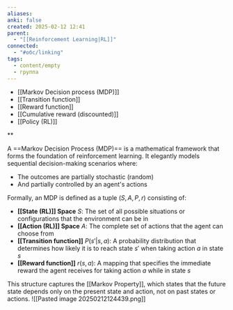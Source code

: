 ```yaml
---
aliases: 
anki: false
created: 2025-02-12 12:41
parent:
  - "[[Reinforcement Learning|RL]]"
connected:
  - "#обс/linking"
tags:
  - content/empty
  - группа
---
```

- [[Markov Decision process (MDP)]]
- [[Transition function]]
- [[Reward function]]
- [[Cumulative reward (discounted)]]
- [[Policy (RL)]]

**

A ==Markov Decision Process (MDP)== is a mathematical framework that forms the foundation of reinforcement learning. It elegantly models sequential decision-making scenarios where:
- The outcomes are partially stochastic (random)
- And partially controlled by an agent's actions

Formally, an MDP is defined as a tuple $(S, A, P, r)$ consisting of:
- **[[State (RL)]] Space**  $S$: The set of all possible situations or configurations that the environment can be in
- **[[Action (RL)]] Space** $A$: The complete set of actions that the agent can choose from
- **[[Transition function]]** $P(s'|s,a)$: A probability distribution that determines how likely it is to reach state $s'$ when taking action $a$ in state $s$
- **[[Reward function]]** $r(s,a)$: A mapping that specifies the immediate reward the agent receives for taking action $a$ while in state $s$

This structure captures the [[Markov Property]], which states that the future state depends only on the present state and action, not on past states or actions​.
![[Pasted image 20250212124439.png]]



